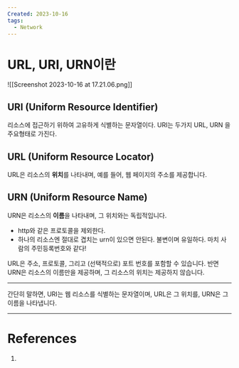 ```yaml
---
Created: 2023-10-16
tags:
  - Network
---
```

# URL, URI, URN이란
![[Screenshot 2023-10-16 at 17.21.06.png]]
## URI (Uniform Resource Identifier)
리소스에 접근하기 위하여 고유하게 식별하는 문자열이다.
URI는 두가지 URL, URN 을 주요형태로 가진다. 
## URL (Uniform Resource Locator)
URL은 리소스의 **위치**를 나타내며, 예를 들어, 웹 페이지의 주소를 제공합니다.
## URN (Uniform Resource Name)
URN은 리소스의 **이름**을 나타내며, 그 위치와는 독립적입니다.
- http와 같은 프로토콜을 제외한다.
- 하나의 리소스엔 절대로 겹치는 urn이 있으면 안된다. 불변이며 유일하다. 마치 사람의 주민등록번호와 같다!


URL은 주소, 프로토콜, 그리고 (선택적으로) 포트 번호를 포함할 수 있습니다. 반면 URN은 리소스의 이름만을 제공하며, 그 리소스의 위치는 제공하지 않습니다.


----

간단히 말하면, URI는 웹 리소스를 식별하는 문자열이며, URL은 그 위치를, URN은 그 이름을 나타냅니다.

---
# References
1. 